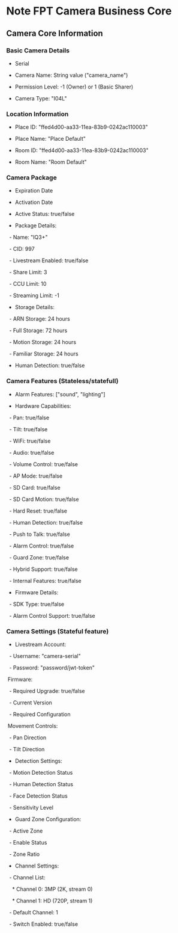 

# Note FPT Camera Business Core


## Camera Core Information

  

### Basic Camera Details

  

- Serial

- Camera Name: String value ("camera_name")

- Permission Level: -1 (Owner) or 1 (Basic Sharer)

- Camera Type: "I04L"

  

### Location Information

  

- Place ID: "ffed4d00-aa33-11ea-83b9-0242ac110003"

- Place Name: "Place Default"

- Room ID: "ffed4d00-aa33-11ea-83b9-0242ac110003"

- Room Name: "Room Default"

  

### Camera Package

  

- Expiration Date

- Activation Date

- Active Status: true/false

- Package Details:

  - Name: "IQ3+"

  - CID: 997

  - Livestream Enabled: true/false

  - Share Limit: 3

  - CCU Limit: 10

  - Streaming Limit: -1

- Storage Details:

  - ARN Storage: 24 hours

  - Full Storage: 72 hours

  - Motion Storage: 24 hours

  - Familiar Storage: 24 hours

- Human Detection: true/false

  

### Camera Features (Stateless/statefull)

  

- Alarm Features: ["sound", "lighting"]

- Hardware Capabilities:

  - Pan: true/false

  - Tilt: true/false

  - WiFi: true/false

  - Audio: true/false

  - Volume Control: true/false

  - AP Mode: true/false

  - SD Card: true/false

  - SD Card Motion: true/false

  - Hard Reset: true/false

  - Human Detection: true/false

  - Push to Talk: true/false

  - Alarm Control: true/false

  - Guard Zone: true/false

  - Hybrid Support: true/false

  - Internal Features: true/false

- Firmware Details:

  - SDK Type: true/false

  - Alarm Control Support: true/false

  

### Camera Settings (Stateful feature)

  

- Livestream Account:

  - Username: "camera-serial"

  - Password: "password/jwt-token"

 Firmware:

  - Required Upgrade: true/false

  - Current Version

  - Required Configuration

 Movement Controls:

  - Pan Direction

  - Tilt Direction

- Detection Settings:

  - Motion Detection Status

  - Human Detection Status

  - Face Detection Status

  - Sensitivity Level

- Guard Zone Configuration:

  - Active Zone

  - Enable Status

  - Zone Ratio

- Channel Settings:

  - Channel List:

    * Channel 0: 3MP (2K, stream 0)

    * Channel 1: HD (720P, stream 1)

  - Default Channel: 1

  - Switch Enabled: true/false
